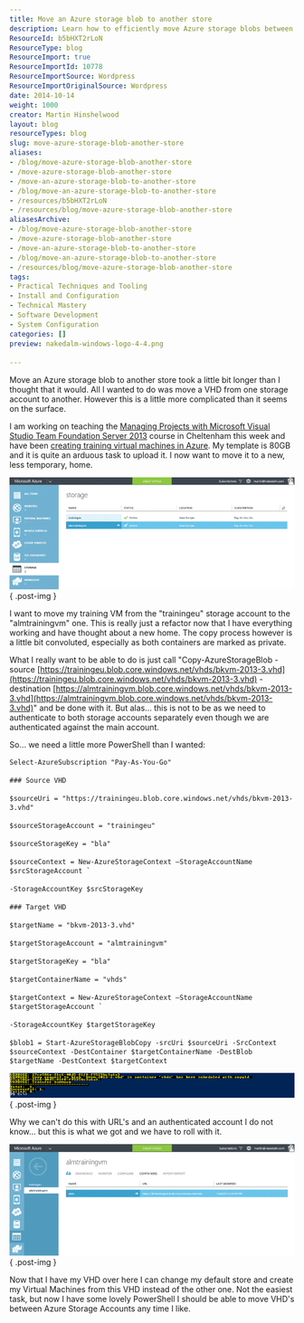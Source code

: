 ```yaml
---
title: Move an Azure storage blob to another store
description: Learn how to efficiently move Azure storage blobs between accounts using PowerShell. Simplify your VHD management with this step-by-step guide!
ResourceId: b5bHXT2rLoN
ResourceType: blog
ResourceImport: true
ResourceImportId: 10778
ResourceImportSource: Wordpress
ResourceImportOriginalSource: Wordpress
date: 2014-10-14
weight: 1000
creator: Martin Hinshelwood
layout: blog
resourceTypes: blog
slug: move-azure-storage-blob-another-store
aliases:
- /blog/move-azure-storage-blob-another-store
- /move-azure-storage-blob-another-store
- /move-an-azure-storage-blob-to-another-store
- /blog/move-an-azure-storage-blob-to-another-store
- /resources/b5bHXT2rLoN
- /resources/blog/move-azure-storage-blob-another-store
aliasesArchive:
- /blog/move-azure-storage-blob-another-store
- /move-azure-storage-blob-another-store
- /move-an-azure-storage-blob-to-another-store
- /blog/move-an-azure-storage-blob-to-another-store
- /resources/blog/move-azure-storage-blob-another-store
tags:
- Practical Techniques and Tooling
- Install and Configuration
- Technical Mastery
- Software Development
- System Configuration
categories: []
preview: nakedalm-windows-logo-4-4.png

---
```

Move an Azure storage blob to another store took a little bit longer than I thought that it would. All I wanted to do was move a VHD from one storage account to another. However this is a little more complicated than it seems on the surface.

I am working on teaching the [Managing Projects with Microsoft Visual Studio Team Foundation Server 2013](http://nkdagility.com/training/courses/managing-projects-microsoft-visual-studio-team-foundation-server-2013/) course in Cheltenham this week and have been [creating training virtual machines in Azure](http://nkdagility.com/creating-training-virtual-machines-azure/). My template is 80GB and it is quite an arduous task to upload it. I now want to move it to a new, less temporary, home.

![clip_image001](images/clip-image0012-1-1.png "clip_image001")
{ .post-img }

I want to move my training VM from the "trainingeu" storage account to the "almtrainingvm" one. This is really just a refactor now that I have everything working and have thought about a new home. The copy process however is a little bit convoluted, especially as both containers are marked as private.

What I really want to be able to do is just call "Copy-AzureStorageBlob -source [https://trainingeu.blob.core.windows.net/vhds/bkvm-2013-3.vhd](https://trainingeu.blob.core.windows.net/vhds/bkvm-2013-3.vhd) -destination [https://almtrainingvm.blob.core.windows.net/vhds/bkvm-2013-3.vhd](https://almtrainingvm.blob.core.windows.net/vhds/bkvm-2013-3.vhd)" and be done with it. But alas… this is not to be as we need to authenticate to both storage accounts separately even though we are authenticated against the main account.

So… we need a little more PowerShell than I wanted:

```
Select-AzureSubscription "Pay-As-You-Go"

### Source VHD

$sourceUri = "https://trainingeu.blob.core.windows.net/vhds/bkvm-2013-3.vhd"

$sourceStorageAccount = "trainingeu"

$sourceStorageKey = "bla"

$sourceContext = New-AzureStorageContext –StorageAccountName $srcStorageAccount `

-StorageAccountKey $srcStorageKey

### Target VHD

$targetName = "bkvm-2013-3.vhd"

$targetStorageAccount = "almtrainingvm"

$targetStorageKey = "bla"

$targetContainerName = "vhds"

$targetContext = New-AzureStorageContext –StorageAccountName $targetStorageAccount `

-StorageAccountKey $targetStorageKey

$blob1 = Start-AzureStorageBlobCopy -srcUri $sourceUri -SrcContext $sourceContext -DestContainer $targetContainerName -DestBlob $targetName -DestContext $targetContext

```

![clip_image002](images/clip-image0022-2-2.png "clip_image002")
{ .post-img }

Why we can't do this with URL's and an authenticated account I do not know… but this is what we got and we have to roll with it.

![clip_image003](images/clip-image0032-3-3.png "clip_image003")
{ .post-img }

Now that I have my VHD over here I can change my default store and create my Virtual Machines from this VHD instead of the other one. Not the easiest task, but now I have some lovely PowerShell I should be able to move VHD's between Azure Storage Accounts any time I like.

